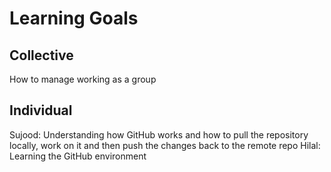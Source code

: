 # Learning Goals

## Collective
How to manage working as a group
## Individual
Sujood: Understanding how GitHub works and how to pull the repository locally, work on it and then push the changes back to the remote repo
Hilal: Learning the GitHub environment 
